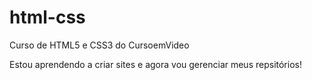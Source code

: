 # html-css
Curso de HTML5 e CSS3 do CursoemVideo

Estou aprendendo a criar sites e agora vou gerenciar meus repsitórios!